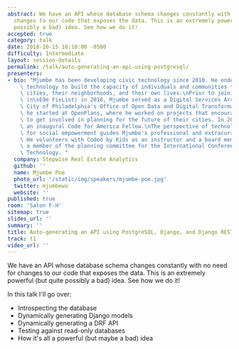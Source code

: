 ```yaml
---
abstract: We have an API whose database schema changes constantly with no need for
  changes to our code that exposes the data. This is an extremely powerful (but quite
  possibly a bad) idea. See how we do it!
accepted: true
category: talk
date: 2018-10-15 16:10:00 -0500
difficulty: Intermediate
layout: session-details
permalink: /talk/auto-generating-an-api-using-postgresql/
presenters:
- bio: "Mjumbe has been developing civic technology since 2010. He endeavors to use\
    \ technology to build the capacity of individuals and communities to shape their\
    \ cities, their neighborhoods, and their own lives.\nPrior to joining Stepwise\
    \ (n\xE9e FixList) in 2016, Mjumbe served as a Digital Services Architect at the\
    \ City of Philadelphia's Office of Open Data and Digital Transformation. In 2012,\
    \ he started at OpenPlans, where he worked on projects that encouraged city residents\
    \ to get involved in planning for the future of their cities. In 2011, he was\
    \ an inaugural Code for America Fellow.\nThe perspective of technology as a means\
    \ for social empowerment guides Mjumbe's professional and extracurricular development.\
    \ He volunteers with Coded by Kids as an instructor and a board member, and is\
    \ a member of the planning committee for the International Conference on Appropriate\
    \ Technology. "
  company: Stepwise Real Estate Analytics
  github: ''
  name: Mjumbe Poe
  photo_url: '/static/img/speakers/mjumbe-poe.jpg'
  twitter: mjumbewu
  website: ''
published: true
room: 'Salon F-H'
sitemap: true
slides_url: ''
summary: ''
title: Auto-generating an API using PostgreSQL, Django, and Django REST Framework
track: t1
video_url: ''
---
```


We have an API whose database schema changes constantly with no need for changes to our code that exposes the data. This is an extremely powerful (but quite possibly a bad) idea. See how we do it!

In this talk I'll go over:

* Introspecting the database
* Dynamically generating Django models
* Dynamically generating a DRF API
* Testing against read-only databases
* How it's all a powerful (but maybe a bad) idea
